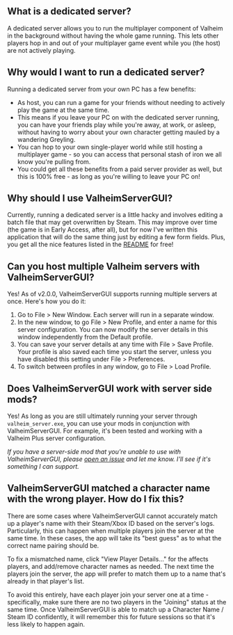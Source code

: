## What is a dedicated server?

A dedicated server allows you to run the multiplayer component of Valheim in the background without having the whole game running. This lets other players hop in and out of your multiplayer game event while you (the host) are not actively playing.

## Why would I want to run a dedicated server?

Running a dedicated server from your own PC has a few benefits:

* As host, you can run a game for your friends without needing to actively play the game at the same time.
* This means if you leave your PC on with the dedicated server running, you can have your friends play while you're away, at work, or asleep, without having to worry about your own character getting mauled by a wandering Greyling.
* You can hop to your own single-player world while still hosting a multiplayer game - so you can access that personal stash of iron we all know you're pulling from.
* You could get all these benefits from a paid server provider as well, but this is 100% free - as long as you're willing to leave your PC on!

## Why should I use ValheimServerGUI?

Currently, running a dedicated server is a little hacky and involves editing a batch file that may get overwritten by Steam. This may improve over time (the game is in Early Access, after all), but for now I've written this application that will do the same thing just by editing a few form fields. Plus, you get all the nice features listed in the [README](https://github.com/runeberry/ValheimServerGUI/blob/main/README.md) for free!

## Can you host multiple Valheim servers with ValheimServerGUI?

Yes! As of v2.0.0, ValheimServerGUI supports running multiple servers at once. Here's how you do it:

1. Go to File > New Window. Each server will run in a separate window.
2. In the new window, to go File > New Profile, and enter a name for this server configuration. You can now modify the server details in this window independently from the Default profile.
3. You can save your server details at any time with File > Save Profile. Your profile is also saved each time you start the server, unless you have disabled this setting under File > Preferences.
4. To switch between profiles in any window, go to File > Load Profile.

## Does ValheimServerGUI work with server side mods?

Yes! As long as you are still ultimately running your server through `valheim_server.exe`, you can use your mods in conjunction with ValheimServerGUI. For example, it's been tested and working with a Valheim Plus server configuration.

_If you have a server-side mod that you're unable to use with ValheimServerGUI, please [open an issue](https://github.com/runeberry/ValheimServerGUI/issues) and let me know. I'll see if it's something I can support._

## ValheimServerGUI matched a character name with the wrong player. How do I fix this?

There are some cases where ValheimServerGUI cannot accurately match up a player's name with their Steam/Xbox ID based on the server's logs. Particularly, this can happen when multiple players join the server at the same time. In these cases, the app will take its "best guess" as to what the correct name pairing should be.

To fix a mismatched name, click "View Player Details..." for the affects players, and add/remove character names as needed. The next time the players join the server, the app will prefer to match them up to a name that's already in that player's list.

To avoid this entirely, have each player join your server one at a time - specifically, make sure there are no two players in the "Joining" status at the same time. Once ValheimServerGUI is able to match up a Character Name / Steam ID confidently, it will remember this for future sessions so that it's less likely to happen again.